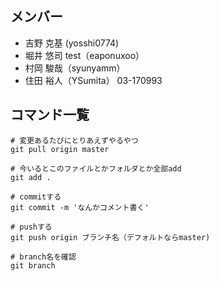 ## メンバー

- 吉野 克基 (yosshi0774)
- 堀井 悠司 test（eaponuxoo）
- 村岡 駿哉（syunyamm）
- 住田 裕人（YSumita）
03-170993

## コマンド一覧
```
# 変更あるたびにとりあえずやるやつ
git pull origin master

# 今いるとこのファイルとかフォルダとか全部add
git add .

# commitする
git commit -m 'なんかコメント書く'

# pushする
git push origin ブランチ名（デフォルトならmaster)

# branch名を確認
git branch
```
